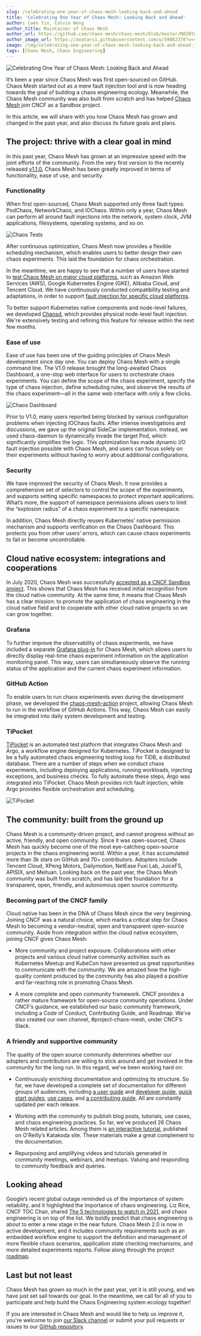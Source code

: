 ```yaml
---
slug: /celebrating-one-year-of-chaos-mesh-looking-back-and-ahead
title: 'Celebrating One Year of Chaos Mesh: Looking Back and Ahead'
author: Cwen Yin, Calvin Weng
author_title: Maintainer of Chaos Mesh
author_url: https://github.com/chaos-mesh/chaos-mesh/blob/master/MAINTAINERS.md
author_image_url: https://avatars1.githubusercontent.com/u/59082378?v=4
image: /img/celebrating-one-year-of-chaos-mesh-looking-back-and-ahead.jpg
tags: [Chaos Mesh, Chaos Engineering]
---
```


![Celebrating One Year of Chaos Mesh: Looking Back and Ahead](/img/celebrating-one-year-of-chaos-mesh-looking-back-and-ahead.jpg)

It’s been a year since Chaos Mesh was first open-sourced on GitHub. Chaos Mesh started out as a mere fault injection tool and is now heading towards the goal of building a chaos engineering ecology. Meanwhile, the Chaos Mesh community was also built from scratch and has helped [Chaos Mesh](https://github.com/chaos-mesh/chaos-mesh) join CNCF as a Sandbox project.

<!--truncate-->

In this article, we will share with you how Chaos Mesh has grown and changed in the past year, and also discuss its future goals and plans.

## The project: thrive with a clear goal in mind

In this past year, Chaos Mesh has grown at an impressive speed with the joint efforts of the community. From the very first version to the recently released [v1.1.0](https://github.com/chaos-mesh/chaos-mesh/releases/tag/v1.1.0), Chaos Mesh has been greatly improved in terms of functionality, ease of use, and security.

### Functionality

When first open-sourced, Chaos Mesh supported only three fault types: PodChaos, NetworkChaos, and IOChaos. Within only a year,  Chaos Mesh can perform all around fault injections into the network, system clock, JVM applications, filesystems, operating systems, and so on.

![Chaos Tests](/img/chaos-tests.png)

After continuous optimization, Chaos Mesh now provides a flexible scheduling mechanism, which enables users to better design their own chaos experiments. This laid the foundation for chaos orchestration.

In the meantime, we are happy to see that a number of users have started to [test Chaos Mesh on major cloud platforms](https://github.com/chaos-mesh/chaos-mesh/issues/1182), such as Amazon Web Services (AWS), Google Kubernetes Engine (GKE), Alibaba Cloud, and Tencent Cloud.  We have continuously conducted compatibility testing and adaptations, in order to support [fault injection for specific cloud platforms](https://github.com/chaos-mesh/chaos-mesh/pull/1330).

To better support Kubernetes native components and node-level failures, we developed [Chaosd](https://github.com/chaos-mesh/chaosd), which provides physical node-level fault injection. We're extensively testing and refining this feature for release within the next few months.

### Ease of use

Ease of use has been one of the guiding principles of Chaos Mesh development since day one.  You can deploy Chaos Mesh with a single command line. The V1.0 release brought the long-awaited Chaos Dashboard, a one-stop web interface for users to orchestrate chaos experiments. You can define the scope of the chaos experiment, specify the type of chaos injection, define scheduling rules, and observe the results of the chaos experiment—all in the same web interface with only a few clicks.

![Chaos Dashboard](/img/chaos-dashboard1.png)

Prior to V1.0, many users reported being blocked by various configuration problems when injecting IOChaos faults. After intense investigations and discussions, we gave up the original SideCar implementation. Instead, we used chaos-daemon to dynamically invade the target Pod, which significantly simplifies the logic. This optimization has made dynamic I/O fault injection possible with Chaos Mesh, and users can focus solely on their experiments without having to worry about additional configurations.

### Security

We have improved the security of Chaos Mesh. It now provides a comprehensive set of selectors to control the scope of the experiments, and supports setting specific namespaces to protect important applications. What’s more, the support  of namespace permissions allows users to limit the “explosion radius” of a chaos experiment to  a specific namespace.

In addition, Chaos Mesh directly reuses Kubernetes’ native permission mechanism and supports verification on the Chaos Dashboard. This protects you from other users’ errors, which can cause chaos experiments to fail or become uncontrollable.

## Cloud native ecosystem: integrations and cooperations

In July 2020, Chaos Mesh was successfully [accepted as a CNCF Sandbox project](https://chaos-mesh.org/blog/chaos-mesh-join-cncf-sandbox-project). This shows that Chaos Mesh has received initial recognition from the cloud native community. At the same time, it means that Chaos Mesh has a clear mission: to promote the application of chaos engineering in the cloud native field and to cooperate with other cloud native projects so we can grow together.

### Grafana

To further improve the observability of chaos experiments, we have included a separate [Grafana plug-in](https://github.com/chaos-mesh/chaos-mesh-datasource) for Chaos Mesh, which allows users to directly display real-time chaos experiment information on the application monitoring panel. This way, users can simultaneously observe the running status of the application and the current chaos experiment information.

### GitHub Action

To enable users to run chaos experiments even during the development phase, we developed the [chaos-mesh-action](https://github.com/chaos-mesh/chaos-mesh-action) project, allowing Chaos Mesh to run in the workflow of GitHub Actions. This way, Chaos Mesh can easily be integrated into daily system development and testing.

### TiPocket

[TiPocket](https://github.com/pingcap/tipocket) is an automated test platform that integrates Chaos Mesh and Argo, a workflow engine designed for Kubernetes. TiPocket is designed to be a fully automated chaos engineering testing loop for TiDB, a distributed database. There are a number of steps when we conduct chaos experiments, including deploying applications, running workloads, injecting exceptions, and business checks. To fully automate these steps,  Argo was integrated into TiPocket. Chaos Mesh provides rich fault injection, while Argo provides flexible orchestration and scheduling.

![TiPocket](/img/tipocket.png)

## The community: built from the ground up

Chaos Mesh is a community-driven project, and cannot progress without an active, friendly, and open community. Since it was open-sourced, Chaos Mesh has quickly become one of the most eye-catching open-source projects in the chaos engineering world. Within a year, it has accumulated more than 3k stars on GitHub and 70+ contributors. Adopters include Tencent Cloud, XPeng Motors, Dailymotion, NetEase Fuxi Lab, JuiceFS, APISIX, and Meituan. Looking back on the past year, the Chaos Mesh community was built from scratch, and has laid the foundation for a transparent, open, friendly, and autonomous open source community.

### Becoming part of the CNCF family

Cloud native has been in the DNA of Chaos Mesh since the very beginning. Joining CNCF was a natural choice, which marks a critical step for Chaos Mesh to becoming a vendor-neutral, open and transparent open-source community. Aside from integration within the cloud native ecosystem, joining CNCF gives Chaos Mesh:

- More community and project exposure.
  Collaborations with other projects and various cloud native community activities such as Kubernetes Meetup and KubeCon have presented us great opportunities to communicate with the community. We are amazed how the high-quality content produced by the community has also played a positive and far-reaching role in promoting Chaos Mesh.

- A more complete and open community framework.
  CNCF provides a rather mature framework for open-source community operations. Under CNCF’s  guidance, we established our basic community framework, including a Code of Conduct, Contributing Guide, and Roadmap. We’ve also created our own channel, #project-chaos-mesh, under CNCF’s Slack.

### A friendly and supportive community

The quality of the open source community determines whether our adopters and contributors are willing to stick around and get involved in the community for the long run. In this regard, we’ve been working hard on:

- Continuously enriching documentation and optimizing its structure. So far, we have developed a complete set of documentation for different groups of audiences, including [a user guide](https://chaos-mesh.org/docs/user_guides/installation/) and [developer guide](https://chaos-mesh.org/docs/development_guides/development_overview), [quick start guides](https://chaos-mesh.org/docs/get_started/get_started_on_kind), [use cases](https://chaos-mesh.org/docs/use_cases/multi_data_centers), and [a contributing guide](https://github.com/chaos-mesh/chaos-mesh/blob/master/CONTRIBUTING.md). All are constantly updated per each release.

- Working with the community to publish blog posts,  tutorials, use cases, and chaos engineering practices. So far, we’ve produced 26 Chaos Mesh related articles. Among them is [an interactive tutorial](https://chaos-mesh.org/interactive-tutorial), published on O’Reilly’s Katakoda site. These materials make a great complement to the documentation.

- Repurposing and amplifying videos and tutorials generated in community meetings, webinars, and meetups.
Valuing and responding to community feedback and queries.

## Looking ahead

Google’s recent global outage reminded us of the importance of system reliability, and it highlighted the importance of chaos engineering. Liz Rice, CNCF TOC Chair, shared [The 5 technologies to watch in 2021](https://twitter.com/CloudNativeFdn/status/1329863326428499971), and chaos engineering is on top of the list. We boldly predict that chaos engineering is about to enter a new stage in the near future.
Chaos Mesh 2.0 is now in active development,  and it includes community requirements such as an embedded workflow engine to support the definition and management of more flexible chaos scenarios, application state checking mechanisms, and more detailed experiments reports.  Follow along through the project [roadmap](https://github.com/chaos-mesh/chaos-mesh/blob/master/ROADMAP.md).

## Last but not least

Chaos Mesh has grown so much in the past year, yet it is still young, and we have just set sail towards our goal. In the meantime, we call for all of you to participate and help build the Chaos Engineering system ecology together!

If you are interested in Chaos Mesh and would like to help us improve it, you're welcome to join [our Slack channel](https://slack.cncf.io/) or submit your pull requests or issues to our [GitHub repository](https://github.com/chaos-mesh/chaos-mesh).
